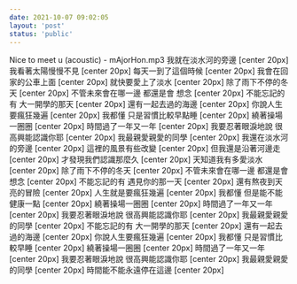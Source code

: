 ```yaml
---
date: 2021-10-07 09:02:05
layout: 'post'
status: 'public'
---
```

<audio src="https://pan.besunny.life/%E7%B4%A0%E6%9D%90/Collection/%E4%B8%80%E5%8F%AA%E5%91%B1%E5%99%AA%E7%9A%84%E9%B8%AD%E6%A2%A8-nice%20to%20meet%20u.mp3" autoplay loop></audio>
Nice to meet u (acoustic) - mAjorHon.mp3
我就在淡水河的旁邊 [center 20px]
我看著太陽慢慢不見 [center 20px]
每天一到了這個時候 [center 20px]
我會在回家的公車上面 [center 20px]
就快要愛上了淡水 [center 20px]
除了雨下不停的冬天 [center 20px]
不管未來會在哪一邊 都還是會 想念 [center 20px]
不能忘記的有 大一開學的那天 [center 20px]
還有一起去過的海邊 [center 20px]
你說人生要瘋狂幾遍 [center 20px]
我都懂 只是習慣比較早點睡 [center 20px]
繞著操場一圈圈 [center 20px]
時間過了一年又一年 [center 20px]
我要忍著眼淚地說 很高興能認識你耶 [center 20px]
我最親愛親愛的同學 [center 20px]
我還在淡水河的旁邊 [center 20px]
這裡的風景有些改變 [center 20px]
但我還是沿著河邊走 [center 20px]
才發現我們認識那麼久 [center 20px]
天知道我有多愛淡水 [center 20px]
除了雨下不停的冬天 [center 20px]
不管未來會在哪一邊 都還是會 想念 [center 20px]
不能忘記的有 遇見你的那一天 [center 20px]
還有熬夜到天亮的冒險 [center 20px]
人生就是要瘋狂幾遍 [center 20px]
我都懂 但是能不能健康一點 [center 20px]
繞著操場一圈圈 [center 20px]
時間過了一年又一年 [center 20px]
我要忍著眼淚地說 很高興能認識你耶 [center 20px]
我最親愛親愛的同學 [center 20px]
不能忘記的有 大一開學的那天 [center 20px]
還有一起去過的海邊 [center 20px]
你說人生要瘋狂幾遍 [center 20px]
我都懂 只是習慣比較早睡 [center 20px]
繞著操場一圈圈 [center 20px]
時間過了一年又一年 [center 20px]
我要忍著眼淚地說 很高興能認識你耶 [center 20px]
我最親愛親愛的同學 [center 20px]
時間能不能永遠停在這邊 [center 20px]